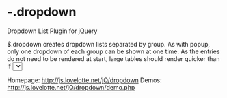 -.dropdown
==========

Dropdown List Plugin for jQuery

$.dropdown creates dropdown lists separated by group. As with popup, only one dropdown of each group can be shown at one time. As the entries do not need to be rendered at start, large tables should render quicker than if <select> is used.

Homepage: http://js.lovelotte.net/jQ/dropdown
Demos: http://js.lovelotte.net/jQ/dropdown/demo.php
